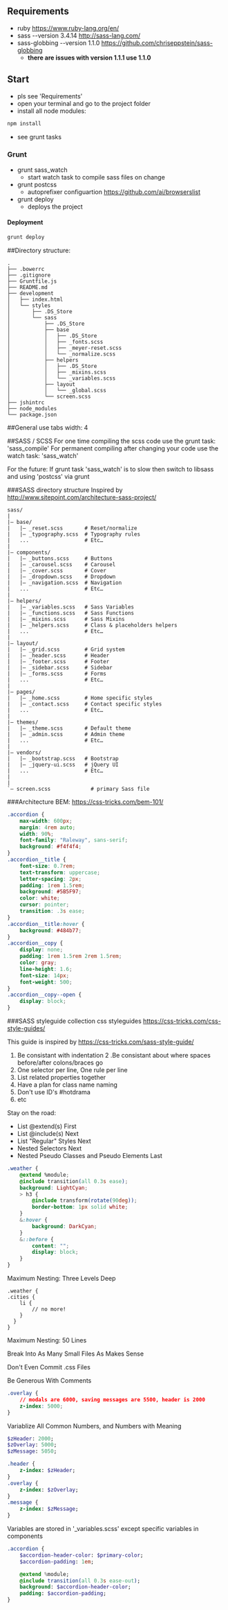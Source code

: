 ## Requirements
* ruby https://www.ruby-lang.org/en/
* sass --version 3.4.14 http://sass-lang.com/
* sass-globbing --version 1.1.0 https://github.com/chriseppstein/sass-globbing 
  * **there are issues with version 1.1.1 use 1.1.0**

## Start
* pls see 'Requirements'
* open your terminal and go to the project folder
* install all node modules:

```bash
npm install
```
* see grunt tasks


### Grunt
* grunt sass_watch
  * start watch task to compile sass files on change
* grunt postcss
  * autoprefixer configuartion https://github.com/ai/browserslist
* grunt deploy
  * deploys the project

#### Deployment

```bash
grunt deploy
```


##Directory structure:

```
.
├── .bowerrc
├── .gitignore
├── Gruntfile.js
├── README.md
├── development
│   ├── index.html
│   └── styles
│       ├── .DS_Store
│       └── sass
│           ├── .DS_Store
│           ├── base
│           │   ├── .DS_Store
│           │   ├── _fonts.scss
│           │   ├── _meyer-reset.scss
│           │   └── _normalize.scss
│           ├── helpers
│           │   ├── .DS_Store
│           │   ├── _mixins.scss
│           │   └── _variables.scss
│           ├── layout
│           │   └── _global.scss
│           └── screen.scss
├── jshintrc
├── node_modules
└── package.json
```

##General
use tabs width: 4

##SASS / SCSS
For one time compiling the scss code use the grunt task: 'sass_compile'
For permanent compiling after changing your code use the watch task: 'sass_watch'

For the future:
If grunt task 'sass_watch' is to slow then switch to libsass and using 'postcss' via grunt

###SASS directory structure
Inspired by http://www.sitepoint.com/architecture-sass-project/
```
sass/ 
| 
|– base/ 
|   |– _reset.scss       # Reset/normalize 
|   |– _typography.scss  # Typography rules 
|   ...                  # Etc… 
| 
|– components/ 
|   |– _buttons.scss     # Buttons 
|   |– _carousel.scss    # Carousel 
|   |– _cover.scss       # Cover 
|   |– _dropdown.scss    # Dropdown 
|   |– _navigation.scss  # Navigation 
|   ...                  # Etc… 
| 
|– helpers/ 
|   |– _variables.scss   # Sass Variables 
|   |– _functions.scss   # Sass Functions 
|   |– _mixins.scss      # Sass Mixins 
|   |– _helpers.scss     # Class & placeholders helpers 
|   ...                  # Etc… 
| 
|– layout/ 
|   |– _grid.scss        # Grid system 
|   |– _header.scss      # Header 
|   |– _footer.scss      # Footer 
|   |– _sidebar.scss     # Sidebar 
|   |– _forms.scss       # Forms 
|   ...                  # Etc… 
| 
|– pages/ 
|   |– _home.scss        # Home specific styles 
|   |– _contact.scss     # Contact specific styles 
|   ...                  # Etc… 
| 
|– themes/ 
|   |– _theme.scss       # Default theme 
|   |– _admin.scss       # Admin theme 
|   ...                  # Etc… 
| 
|– vendors/ 
|   |– _bootstrap.scss   # Bootstrap 
|   |– _jquery-ui.scss   # jQuery UI 
|   ...                  # Etc… 
| 
| 
`– screen.scss             # primary Sass file 
```

###Architecture
BEM: https://css-tricks.com/bem-101/

```CSS
.accordion {
	max-width: 600px;
	margin: 4rem auto;
	width: 90%;
	font-family: "Raleway", sans-serif;
	background: #f4f4f4;
}
.accordion__title {
	font-size: 0.7rem;
	text-transform: uppercase;
	letter-spacing: 2px;
	padding: 1rem 1.5rem;
	background: #5B5F97;
	color: white;
	cursor: pointer;
	transition: .3s ease;
}
.accordion__title:hover {
	background: #484b77;
}
.accordion__copy {
	display: none;
	padding: 1rem 1.5rem 2rem 1.5rem;
	color: gray;
	line-height: 1.6;
	font-size: 14px;
	font-weight: 500;
}
.accordion__copy--open {
	display: block;
}
```


###SASS styleguide
collection css styleguides https://css-tricks.com/css-style-guides/

This guide is inspired by https://css-tricks.com/sass-style-guide/

1. Be consistant with indentation
2 .Be consistant about where spaces before/after colons/braces go
3. One selector per line, One rule per line
4. List related properties together
5. Have a plan for class name naming
6. Don't use ID's #hotdrama
7. etc

Stay on the road:
- List @extend(s) First
- List @include(s) Next
- List "Regular" Styles Next
- Nested Selectors Next
- Nested Pseudo Classes and Pseudo Elements Last 

```css
.weather {
	@extend %module; 
	@include transition(all 0.3s ease);
	background: LightCyan;
	> h3 {
		@include transform(rotate(90deg));
		border-bottom: 1px solid white;
	}
	&:hover {
		background: DarkCyan;
	}
	&::before {
		content: "";
		display: block;
	}
}
```

Maximum Nesting: Three Levels Deep

```
.weather {
.cities {
	li {
		// no more!
	}
  }
}
```
Maximum Nesting: 50 Lines

Break Into As Many Small Files As Makes Sense

Don't Even Commit .css Files

Be Generous With Comments

```css
.overlay {
	// modals are 6000, saving messages are 5500, header is 2000
	z-index: 5000; 
}
```

Variablize All Common Numbers, and Numbers with Meaning

```sass
$zHeader: 2000;
$zOverlay: 5000;
$zMessage: 5050;

.header {
	z-index: $zHeader;
}
.overlay {
	z-index: $zOverlay;
}
.message {
	z-index: $zMessage;
}
```

Variables are stored in '_variables.scss' except specific variables in components

```sass
.accordion {
	$accordion-header-color: $primary-color;
	$accordion-padding: 1em;

	@extend %module;
	@include transition(all 0.3s ease-out);
	background: $accordion-header-color;
	padding: $accordion-padding;
}
```